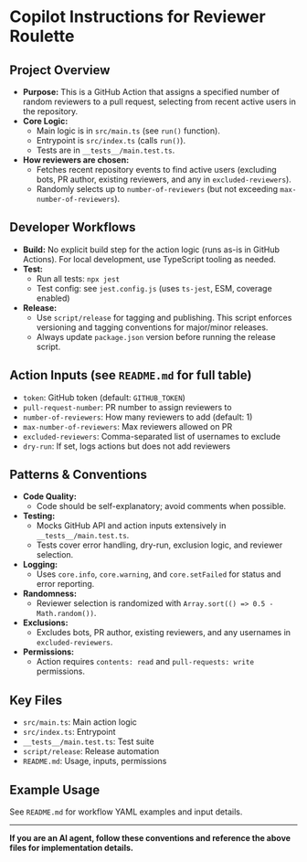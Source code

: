 # Copilot Instructions for Reviewer Roulette

## Project Overview

- **Purpose:** This is a GitHub Action that assigns a specified number of random
  reviewers to a pull request, selecting from recent active users in the
  repository.
- **Core Logic:**
  - Main logic is in `src/main.ts` (see `run()` function).
  - Entrypoint is `src/index.ts` (calls `run()`).
  - Tests are in `__tests__/main.test.ts`.
- **How reviewers are chosen:**
  - Fetches recent repository events to find active users (excluding bots, PR
    author, existing reviewers, and any in `excluded-reviewers`).
  - Randomly selects up to `number-of-reviewers` (but not exceeding
    `max-number-of-reviewers`).

## Developer Workflows

- **Build:** No explicit build step for the action logic (runs as-is in GitHub
  Actions). For local development, use TypeScript tooling as needed.
- **Test:**
  - Run all tests: `npx jest`
  - Test config: see `jest.config.js` (uses `ts-jest`, ESM, coverage enabled)
- **Release:**
  - Use `script/release` for tagging and publishing. This script enforces
    versioning and tagging conventions for major/minor releases.
  - Always update `package.json` version before running the release script.

## Action Inputs (see `README.md` for full table)

- `token`: GitHub token (default: `GITHUB_TOKEN`)
- `pull-request-number`: PR number to assign reviewers to
- `number-of-reviewers`: How many reviewers to add (default: 1)
- `max-number-of-reviewers`: Max reviewers allowed on PR
- `excluded-reviewers`: Comma-separated list of usernames to exclude
- `dry-run`: If set, logs actions but does not add reviewers

## Patterns & Conventions

- **Code Quality:**
  - Code should be self-explanatory; avoid comments when possible.
- **Testing:**
  - Mocks GitHub API and action inputs extensively in `__tests__/main.test.ts`.
  - Tests cover error handling, dry-run, exclusion logic, and reviewer
    selection.
- **Logging:**
  - Uses `core.info`, `core.warning`, and `core.setFailed` for status and error
    reporting.
- **Randomness:**
  - Reviewer selection is randomized with
    `Array.sort(() => 0.5 - Math.random())`.
- **Exclusions:**
  - Excludes bots, PR author, existing reviewers, and any usernames in
    `excluded-reviewers`.
- **Permissions:**
  - Action requires `contents: read` and `pull-requests: write` permissions.

## Key Files

- `src/main.ts`: Main action logic
- `src/index.ts`: Entrypoint
- `__tests__/main.test.ts`: Test suite
- `script/release`: Release automation
- `README.md`: Usage, inputs, permissions

## Example Usage

See `README.md` for workflow YAML examples and input details.

---

**If you are an AI agent, follow these conventions and reference the above files
for implementation details.**
